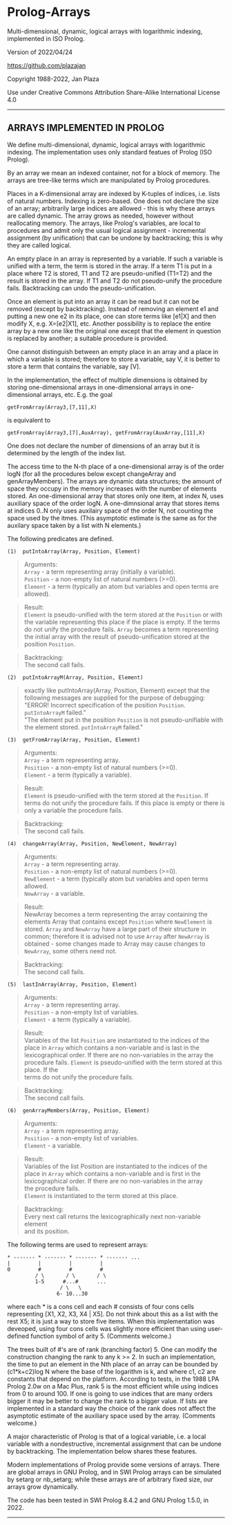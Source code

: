 # Prolog-Arrays

Multi-dimensional, dynamic, logical arrays with logarithmic indexing,   implemented in ISO Prolog.

Version of 2022/04/24

https://github.com/plazajan
                    
Copyright 1988-2022, Jan Plaza

Use under Creative Commons Attribution Share-Alike International License 4.0

-----------------------------------------------------------------------------

## ARRAYS IMPLEMENTED IN PROLOG
              

We define multi-dimensional, dynamic, logical arrays with logarithmic 
indexing. The implementation uses only standard featues of Prolog (ISO Prolog).

By an array we mean an indexed container, not for a block of memory.
The arrays are tree-like terms which are manipulated by Prolog procedures.

Places in a K-dimensional array are indexed by K-tuples of indices,
i.e. lists of natural numbers. Indexing is zero-based.
One does not declare the size of an array; arbitrarily large indices
are allowed - this is why these arrays are called dynamic. 
The array grows as needed, however without reallocating memory. 
The arrays, like Prolog's variables, are local to procedures and admit only 
the usual logical assignment - incremental assignment (by unification) 
that can be undone by backtracking; this is why they are called logical. 
   
An empty place in an array is represented by a variable. If such a
variable is unified with a term, the term is stored in the array. 
If a term T1 is put in a place where T2 is stored, T1 and T2 are
pseudo-unified (T1=T2) and the result is stored in the array. 
If T1 and T2 do not pseudo-unify the procedure fails. 
Backtracking can undo the pseudo-unification. 

Once an element is put into an array it can be read but it can not be
removed (except by backtracking). Instead of removing an
element e1 and putting a new one e2 in its place, one can store terms like
[e1|X] and then modify X, e.g. X=[e2|X1], etc. Another
possibility is to replace the entire array by a new one like
the original one except that the element in question is replaced by another;
a suitable procedure is provided. 
   
One cannot distinguish between an empty place in an array and a
place in which a variable is stored; therefore to store a variable, say V,
it is better to store a term that contains the variable, say [V]. 

In the implementation, the effect of multiple dimensions is obtained by
storing one-dimensional arrays in one-dimensional arrays in
one-dimensional arrays, etc. E.g. the goal 
 
    getFromArray(Array3,[7,11],X) 

is equivalent to 

    getFromArray(Array3,[7],AuxArray), getFromArray(AuxArray,[11],X)
    
One does not declare the number of dimensions of an array but it is
determined by the length of the index list. 
   
The access time to the N-th place of a one-dimensional array is of the order
logN (for all the procedures below except changeArray and genArrayMembers). 
The arrays are dynamic data structures; the amount of space they occupy 
in the memory increases with the number of elements stored.
An one-dimensional array that stores only one item, at index N, 
uses auxiliary space of the order logN. 
A one-dimnsional array that stores items at indices 0..N only
uses auxilairy space of the order N, not counting the space used by the itmes. 
(This asymptotic estimate is the same as for the auxilary space
taken by a list with N elements.)

The following predicates are defined.

    (1)  putIntoArray(Array, Position, Element)
  
>Arguments:  
    `Array` - a term representing array (initially a variable).  
    `Position` - a non-empty list of natural numbers (>=0).  
    `Element` - a term (typically an atom but variables and open terms are allowed).
    
>Result:  
    `Element` is pseudo-unified with the term stored at the `Position` or
      with the variable representing this place if the place is empty. If
      the terms do not unify the procedure fails.
    `Array` becomes a term representing the initial array with the result of
      pseudo-unification stored at the position `Position`.

>Backtracking:  
      The second call fails.  

    (2)  putIntoArrayM(Array, Position, Element)    
    
>exactly like putIntoArray(Array, Position, Element) except that the
   following messages are supplied for the purpose of debugging:   
   "ERROR! Incorrect specification of the position `Position`.
    `putIntoArrayM` failed."   
   "The element put in the position `Position` is not 
    pseudo-unifiable with the element stored.
    `putIntoArrayM` failed."

    (3)  getFromArray(Array, Position, Element)  
    
>Arguments:   
      `Array` - a term representing array.   
      `Position` - a non-empty list of natural numbers (>=0).  
      `Element` - a term (typically a variable).
       
>Result:  
      `Element` is pseudo-unified with the term stored at the `Position`. If
      terms do not unify the procedure fails. If this place is empty or there
      is only a variable the procedure fails.

>Backtracking:  
      The second call fails.  

    (4)  changeArray(Array, Position, NewElement, NewArray)  
    
>Arguments:  
      `Array` - a term representing array.  
      `Position` - a non-empty list of natural numbers (>=0).  
      `NewElement` - a term (typically atom but variables and open terms allowed.  
      `NewArray` - a variable.
   
>Result:  
      NewArray becomes a term representing the array containing the             
      elements Array that contains except `Position` where `NewElement` is
      stored. `Array` and `NewArray` have a large part of their structure in
      common; therefore it is advised not to use `Array` after `NewArray` is 
      obtained - some changes made to Array may cause changes to
      `NewArray`, some others need not.
   
>Backtracking:  
      The second call fails.  

    (5)  lastInArray(Array, Position, Element)  
    
>Arguments:   
      `Array` - a term representing array.   
      `Position` - a non-empty list of variables.  
      `Element` - a term (typically a variable).  
   
>Result:  
      Variables of the list `Position` are instantiated to the indices of the 
      place in `Array` which contains a non-variable and is last in the
      lexicographical order. If there are no non-variables in the array the
      procedure fails.
      `Element` is pseudo-unified with the term stored at this place. If the    
      terms do not unify the procedure fails.

>Backtracking:  
      The second call fails.  

    (6)  genArrayMembers(Array, Position, Element)  
    
> Arguments:   
      `Array` - a term representing array.   
      `Position` - a non-empty list of variables.  
      `Element` - a variable.  
   
>Result:  
      Variables of the list Position are instantiated to the indices of the   
      place in `Array` which contains a non-variable and is first in the  
      lexicographical order. If there are no non-variables in the array   
      the procedure fails.  
      `Element` is instantiated to the term stored at this place.  
   
>Backtracking:  
      Every next call returns the lexicographically next non-variable element   
      and its position.  


The following terms are used to represent arrays:


    * ------- * ------- * ------- * ------- ...
    |         |         |         |
    0         #         #         #
             / \       / \       / \
             1-5      #...#      ...  
                     / \   \
                    6- 10...30

where each * is a cons cell and each # consists of four cons cells
representing [X1, X2, X3, X4 | X5]. Do not think about this as a list 
with the rest X5; it is just a way to store five items. 
When this implementation was deveoped, using four cons cells 
was slightly more efficient than using user-defined function symbol of
arity 5. (Comments welcome.)

The trees built of #'s are of rank (branching factor) 5. One can modify the
construction changing the rank to any k >= 2. In such an implementation,
the time to put an element in the Nth place of an array can be bounded
by (c1*k+c2)log N where the base of the logarithm is k, and where c1, c2
are constants that depend on the platform. 
According to tests, in the 1988 LPA Prolog 2.0w on a Mac Plus, rank 5 is 
the most efficient while using indices from 0 to around 100. If one is going
to use indices that are many orders bigger it may be better to change the
rank to a bigger value. If lists are implemented in a standard way 
the choice of the rank does not affect the asymptotic estimate of the 
auxiliary space used by the array. (Comments welcome.)

A major characteristic of Prolog is that of a logical variable, i.e. a
local variable with a nondestructive, incremental assignment that can be
undone by backtracking. The implementation below shares these features.
 
Modern implementations of Prolog provide some versions of arrays. 
There are global arrays in GNU Prolog, and in SWI Prolog arrays 
can be simulated by setarg or nb_setarg; while these arrays are 
of arbitrary fixed size, our arrays grow dynamically.

The code has been tested in SWI Prolog 8.4.2 and GNU Prolog 1.5.0, in 2022.

-----------------------------------------------------------------------------
